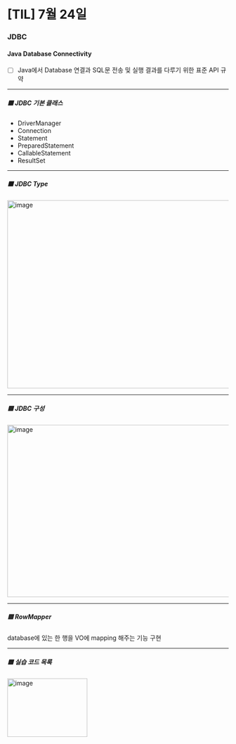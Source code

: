 # [TIL] 7월 24일
### JDBC
#### Java Database Connectivity
- [ ] Java에서 Database 연결과 SQL문 전송 및 실행 결과를 다루기 위한 표준 API 규약
---
##### 🟥 JDBC 기본 클래스
- DriverManager
- Connection
- Statement
- PreparedStatement
- CallableStatement
- ResultSet
---
##### 🟧 JDBC Type
<img width="731" height="428" alt="image" src="https://github.com/user-attachments/assets/da5701e1-734e-4717-b69f-35bd4d7d5722" />

---
##### 🟨 JDBC 구성
<img width="788" height="392" alt="image" src="https://github.com/user-attachments/assets/51388d4b-e7f0-4f6e-9e4d-69d5f5a3ca98" />

---
##### 🟩 RowMapper
database에 있는 한 행을 VO에 mapping 해주는 기능 구현

  ---
##### 🟦 실습 코드 목록
<img width="182" height="133" alt="image" src="https://github.com/user-attachments/assets/1b7a1fae-150c-48c3-bcb4-2c82e925d760" />


